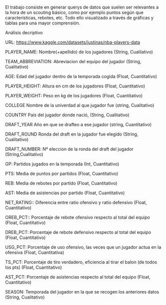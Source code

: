 El trabajo consiste en generar querys de datos que suelen ser relevantes a la hora de un scouting básico, como por ejemplo puntos según que características, rebotes, etc.
Todo ello visualizado a través de gráficas y tablas para una mayor comprensión. 

Análisis decriptivo

URL: https://www.kaggle.com/datasets/justinas/nba-players-data

PLAYER_NAME: Nombre(+apellido) de los jugadores (String, Cualilativo)

TEAM_ABBREVIATION: Abreviacion del equipo del jugador (String, Cualitativo)

AGE: Edad del jugador dentro de la temporada cogida (Float, Cuantitativo)

PLAYER_HEIGHT: Altura en cm de los jugadores (Float, Cuantitativo)

PLAYER_WEIGHT: Peso en kg de los jugadores (Float, Cuantitativo)

COLLEGE Nombre de la univerdad al que jugador fue (string, Cualitativo)

COUNTRY País del jugador donde nació, (String, Cualitativo)

DRAFT_YEAR Año en que se drafteo a ese jugador (string, Cuantitativo)

DRAFT_ROUND Ronda del draft en la jugador fue elegido (String, Cualitativo)

DRAFT_NUMBER: Nº eleccion de la ronda del draft del jugador (String,Cualitativo)

GP: Partidos jugados en la temporada (Int, Cuantitativo)

PTS: Media de puntos por partidos (Float, Cuantitativo)

REB: Media de rebotes por partido (Float, Cuantitativo)

AST: Media de asistencias por partido (Float, Cuantitativo)

NET_RATING:: Diferencia entre ratio ofensivo y ratio defensivo (Float, Cuantitativo)

OREB_PCT:: Porcentaje de rebote ofensivo respecto al total del equipo (Float, Cuantitativo)

DREB_PCT: Porcentaje de rebote defensivo respecto al total del equipo (Float, Cuantitativo)

USG_PCT: Porcentaje de uso ofensivo, las veces que un jugador actua en la ofensiva (Float, Cuantitativa)

TS_PCT: Porcentaje de tiro verdadero, eficiencia al tirar el balon (de todos los pts) (Float, Cuantitativo)

AST_PCT: Porcentaje de asistencias respecto al total del equipo (Float, Cuantitativo)

SEASON: Temporada del jugador en la que se recogen los anteriores datos (String, Cualitativo)
